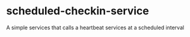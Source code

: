 # scheduled-checkin-service
A simple services that calls a heartbeat services at a scheduled interval
